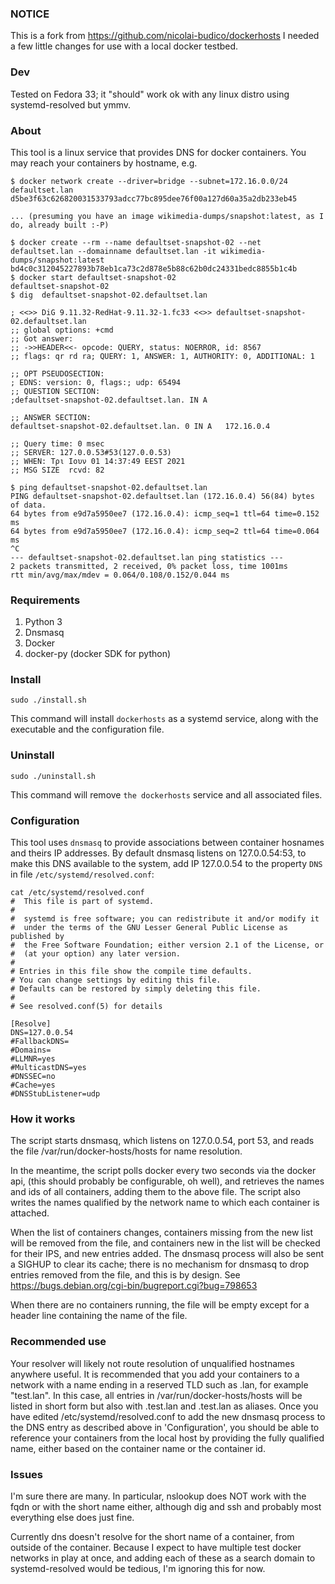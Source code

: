 ### NOTICE

This is a fork from https://github.com/nicolai-budico/dockerhosts
I needed a few little changes for use with a local docker testbed.

### Dev

Tested on Fedora 33; it "should" work ok with any linux distro using systemd-resolved but ymmv.

### About

This tool is a linux service that provides DNS for docker containers. You may reach your containers by hostname, e.g.

```
$ docker network create --driver=bridge --subnet=172.16.0.0/24 defaultset.lan
d5be3f63c626820031533793adcc77bc895dee76f00a127d60a35a2db233eb45

... (presuming you have an image wikimedia-dumps/snapshot:latest, as I do, already built :-P)

$ docker create --rm --name defaultset-snapshot-02 --net defaultset.lan --domainname defaultset.lan -it wikimedia-dumps/snapshot:latest
bd4c0c312045227893b78eb1ca73c2d878e5b88c62b0dc24331bedc8855b1c4b
$ docker start defaultset-snapshot-02
defaultset-snapshot-02
$ dig  defaultset-snapshot-02.defaultset.lan

; <<>> DiG 9.11.32-RedHat-9.11.32-1.fc33 <<>> defaultset-snapshot-02.defaultset.lan
;; global options: +cmd
;; Got answer:
;; ->>HEADER<<- opcode: QUERY, status: NOERROR, id: 8567
;; flags: qr rd ra; QUERY: 1, ANSWER: 1, AUTHORITY: 0, ADDITIONAL: 1

;; OPT PSEUDOSECTION:
; EDNS: version: 0, flags:; udp: 65494
;; QUESTION SECTION:
;defaultset-snapshot-02.defaultset.lan. IN A

;; ANSWER SECTION:
defaultset-snapshot-02.defaultset.lan. 0 IN A	172.16.0.4

;; Query time: 0 msec
;; SERVER: 127.0.0.53#53(127.0.0.53)
;; WHEN: Τρι Ιουν 01 14:37:49 EEST 2021
;; MSG SIZE  rcvd: 82

$ ping defaultset-snapshot-02.defaultset.lan
PING defaultset-snapshot-02.defaultset.lan (172.16.0.4) 56(84) bytes of data.
64 bytes from e9d7a5950ee7 (172.16.0.4): icmp_seq=1 ttl=64 time=0.152 ms
64 bytes from e9d7a5950ee7 (172.16.0.4): icmp_seq=2 ttl=64 time=0.064 ms
^C
--- defaultset-snapshot-02.defaultset.lan ping statistics ---
2 packets transmitted, 2 received, 0% packet loss, time 1001ms
rtt min/avg/max/mdev = 0.064/0.108/0.152/0.044 ms
```

### Requirements

1. Python 3
2. Dnsmasq
3. Docker
4. docker-py (docker SDK for python)

### Install
```
sudo ./install.sh
```
This command will install `dockerhosts` as a systemd service, along with the executable and the configuration file.

### Uninstall
```
sudo ./uninstall.sh
```
This command will remove `the dockerhosts` service and all associated files.

### Configuration

This tool uses `dnsmasq` to provide associations between container hosnames and theirs IP addresses.
By default dnsmasq listens on 127.0.0.54:53, to make this DNS available to the system,
add IP 127.0.0.54 to the property `DNS` in file `/etc/systemd/resolved.conf`:
```
cat /etc/systemd/resolved.conf
#  This file is part of systemd.
#
#  systemd is free software; you can redistribute it and/or modify it
#  under the terms of the GNU Lesser General Public License as published by
#  the Free Software Foundation; either version 2.1 of the License, or
#  (at your option) any later version.
#
# Entries in this file show the compile time defaults.
# You can change settings by editing this file.
# Defaults can be restored by simply deleting this file.
#
# See resolved.conf(5) for details

[Resolve]
DNS=127.0.0.54
#FallbackDNS=
#Domains=
#LLMNR=yes
#MulticastDNS=yes
#DNSSEC=no
#Cache=yes
#DNSStubListener=udp
```

### How it works

The script starts dnsmasq, which listens on 127.0.0.54, port 53, and reads the file /var/run/docker-hosts/hosts for name resolution.

In the meantime, the script polls docker every two seconds via the docker api, (this should probably be configurable, oh well), and retrieves the names and ids of all containers, adding them to the above file. The script also writes the names qualified by the network name to which each container is attached.

When the list of containers changes, containers missing from the new list will be removed from the file, and containers new in the list will be checked for their IPS, and new entries added. The dnsmasq process will also be sent a SIGHUP to clear its cache; there is no mechanism for dnsmasq to drop entries removed from the file, and this is by design. See https://bugs.debian.org/cgi-bin/bugreport.cgi?bug=798653

When there are no containers running, the file will be empty except for a header line containing the name of the file.

### Recommended use

Your resolver will likely not route resolution of unqualified hostnames anywhere useful. It is recommended that you add your containers to a network with a name ending in a reserved TLD such as .lan, for example "test.lan". In this case, all entries in /var/run/docker-hosts/hosts will be listed in short form but also with <containername>.test.lan and <containerid>.test.lan as aliases. Once you have edited /etc/systemd/resolved.conf to add the new dnsmasq process to the DNS entry as described above in 'Configuration', you should be able to reference your containers from the local host by providing the fully qualified name, either based on the container name or the container id.

### Issues

I'm sure there are many. In particular, nslookup does NOT work with the fqdn or with the short name either, although dig and ssh and probably most everything else does just fine.

Currently dns doesn't resolve for the short name of a container, from outside of the container. Because I expect to have multiple test docker networks in play at once, and adding each of these as a search domain to systemd-resolved would be tedious, I'm ignoring this for now.

